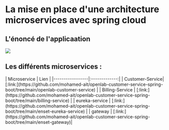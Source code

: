 <h1>La mise en place d'une architecture microservices avec spring cloud </h1>
<h2>L'énoncé de l'applicaation </h2>
<kbd><img src="https://user-images.githubusercontent.com/80115513/199288576-e935c21d-edd2-4a67-a4cb-21159b7a49f8.png"></kbd>
<h2>Les différents microservices : </h2>
| Microservice    |      Lien      |
|-----------------|:-------------:|
| Customer-Service|  [:link:](https://github.com/mohamed-ait/openlab-customer-service-spring-boot/tree/main/openlab-customer-service) |
| Billing-Service |    [:link:](https://github.com/mohamed-ait/openlab-customer-service-spring-boot/tree/main/billing-service)   |
| eureka-service  | [:link:](https://github.com/mohamed-ait/openlab-customer-service-spring-boot/tree/main/enset-eureka-service) |
| gateway         | [:link:](https://github.com/mohamed-ait/openlab-customer-service-spring-boot/tree/main/enset-gateway)|
